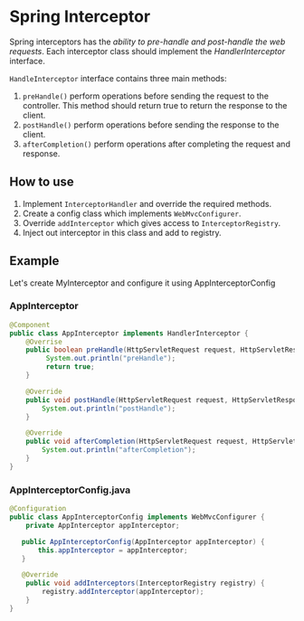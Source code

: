 # Spring Interceptor 
Spring interceptors has the *ability to pre-handle and post-handle the web requests*. Each interceptor class should implement the *HandlerInterceptor* interface.

`HandleInterceptor` interface contains three main methods:

1. `preHandle()` perform operations before sending the request to the controller. This method should return true to return the response to the client.
2. `postHandle()` perform operations before sending the response to the client.
3. `afterCompletion()` perform operations after completing the request and response.

## How to use
1. Implement `InterceptorHandler` and override the required methods.
2. Create a config class which implements `WebMvcConfigurer`.
3. Override `addInterceptor` which gives access to `InterceptorRegistry`.
4. Inject out interceptor in this class and add to registry.

## Example
Let's create MyInterceptor and configure it using AppInterceptorConfig

### AppInterceptor
```java
@Component
public class AppInterceptor implements HandlerInterceptor {
    @Overrise
    public boolean preHandle(HttpServletRequest request, HttpServletResponse response, Object handler) {
         System.out.println("preHandle");
         return true;
    }

    @Override
    public void postHandle(HttpServletRequest request, HttpServletResponse response, Object handler, ModelAndView modelAndView) {
        System.out.println("postHandle");
    }

    @Override
    public void afterCompletion(HttpServletRequest request, HttpServletResponse response, Object handler, Exception ex) {
        System.out.println("afterCompletion");
    }
}
```

### AppInterceptorConfig.java
```java
@Configuration
public class AppInterceptorConfig implements WebMvcConfigurer {
    private AppInterceptor appInterceptor;

   public AppInterceptorConfig(AppInterceptor appInterceptor) {
       this.appInterceptor = appInterceptor; 
   }

   @Override
    public void addInterceptors(InterceptorRegistry registry) {
        registry.addInterceptor(appInterceptor);
    }
}
```
